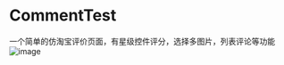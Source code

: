 # CommentTest
一个简单的仿淘宝评价页面，有星级控件评分，选择多图片，列表评论等功能
![image](https://github.com/shenyunmeng0519/CommentTest/blob/master/%E6%9C%AA%E6%A0%87%E9%A2%98-1.gif)
